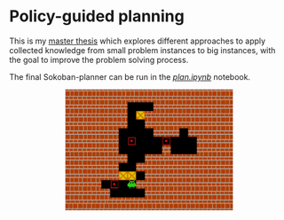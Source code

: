 # Policy-guided planning
This is my <a href="https://antoineschmidt.github.io/Portfolio/projects/sokoban_planner/media/thesis.pdf">master thesis</a>
which explores different approaches to apply collected knowledge from small problem instances to big instances, with the
goal to improve the problem solving process.

The final Sokoban-planner can be run in the *<a href="plan.ipynb">plan.ipynb</a>* notebook.

<p align="center">
    <img src="../media/sokoban.gif" width="60%">
</p>